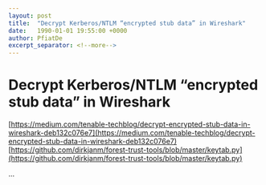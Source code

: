 ```yaml
---
layout: post
title:  "Decrypt Kerberos/NTLM “encrypted stub data” in Wireshark"
date:   1990-01-01 19:55:00 +0000
author: PfiatDe
excerpt_separator: <!--more-->
---
```


# Decrypt Kerberos/NTLM “encrypted stub data” in Wireshark
[https://medium.com/tenable-techblog/decrypt-encrypted-stub-data-in-wireshark-deb132c076e7](https://medium.com/tenable-techblog/decrypt-encrypted-stub-data-in-wireshark-deb132c076e7)
[https://github.com/dirkjanm/forest-trust-tools/blob/master/keytab.py](https://github.com/dirkjanm/forest-trust-tools/blob/master/keytab.py)

...
<!--more-->
